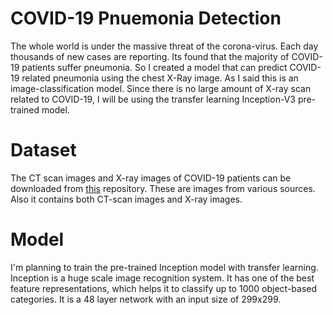 # COVID-19 Pnuemonia Detection
The whole world is under the massive threat of the corona-virus. Each day thousands of new cases are reporting. Its found that the majority of COVID-19 patients suffer pneumonia. So I created a model that can predict COVID-19 related pneumonia using the chest X-Ray image. 
As I said this is an image-classification model. Since there is no large amount of X-ray scan related to COVID-19, I will be using the transfer learning Inception-V3 pre-trained model.

# Dataset
The CT scan images and X-ray images of COVID-19 patients can be downloaded from [this](https://github.com/ieee8023/covid-chestxray-dataset) repository. These are images from various sources. Also it contains both CT-scan images and X-ray images.

# Model
I'm planning to train the pre-trained Inception model with transfer learning. Inception is a huge scale image recognition system. It has one of the best feature representations, which helps it to classify up to 1000 object-based categories. It is a 48 layer network with an input size of 299x299. 
